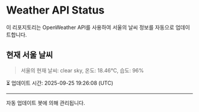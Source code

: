 
# Weather API Status

이 리포지토리는 OpenWeather API를 사용하여 서울의 날씨 정보를 자동으로 업데이트합니다.

## 현재 서울 날씨
> 서울의 현재 날씨: clear sky, 온도: 18.46°C, 습도: 96%

⏳ 업데이트 시간: 2025-09-25 19:26:08 (UTC)

---
자동 업데이트 봇에 의해 관리됩니다.
